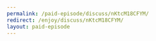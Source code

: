 ```yaml
---
permalink: /paid-episode/discuss/nKtcM18CFYM/
redirect: /enjoy/discuss/nKtcM18CFYM/
layout: paid-episode
---
```

